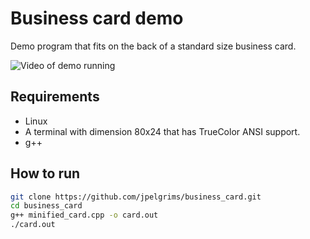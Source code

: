 # Business card demo

Demo program that fits on the back of a standard size business card.

![Video of demo running](https://jellepelgrims.com/img/projects/business_card.gif)

## Requirements

* Linux
* A terminal with dimension 80x24 that has TrueColor ANSI support.
* g++

## How to run

~~~bash
git clone https://github.com/jpelgrims/business_card.git
cd business_card
g++ minified_card.cpp -o card.out
./card.out
~~~
